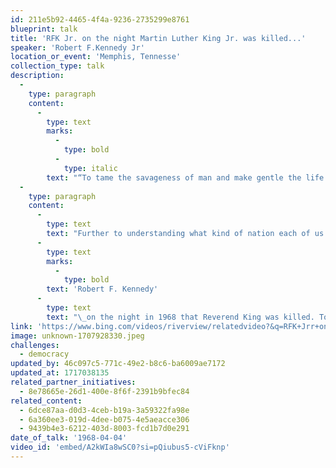 ```yaml
---
id: 211e5b92-4465-4f4a-9236-2735299e8761
blueprint: talk
title: 'RFK Jr. on the night Martin Luther King Jr. was killed...'
speaker: 'Robert F.Kennedy Jr'
location_or_event: 'Memphis, Tennesse'
collection_type: talk
description:
  -
    type: paragraph
    content:
      -
        type: text
        marks:
          -
            type: bold
          -
            type: italic
        text: "“To tame the savageness of man and make gentle the life of the\_world.”"
  -
    type: paragraph
    content:
      -
        type: text
        text: "Further to understanding what kind of nation each of us lives in, here\_is\_"
      -
        type: text
        marks:
          -
            type: bold
        text: 'Robert F. Kennedy'
      -
        type: text
        text: "\_on the night in 1968 that Reverend King was killed. Towards the end of these spare, soft-spoken minutes,\_RFK\_frames his hopes in the words of\_Aeschylus."
link: 'https://www.bing.com/videos/riverview/relatedvideo?&q=RFK+Jrr+on+the+night+DR%3e+king+was+shot&&mid=06480029D003F22E9E7906480029D003F22E9E79&&FORM=VRDGAR'
image: unknown-1707928330.jpeg
challenges:
  - democracy
updated_by: 46c097c5-771c-49e2-b8c6-ba6009ae7172
updated_at: 1717038135
related_partner_initiatives:
  - 8e78665e-26d1-400e-8f6f-2391b9bfec84
related_content:
  - 6dce87aa-d0d3-4ceb-b19a-3a59322fa98e
  - 6a360ee3-019d-4dee-b075-4e5aeacce306
  - 9439b4e3-6212-403d-8003-fcd1b7d0e291
date_of_talk: '1968-04-04'
video_id: 'embed/A2kWIa8wSC0?si=pQiubus5-cViFknp'
---
```

